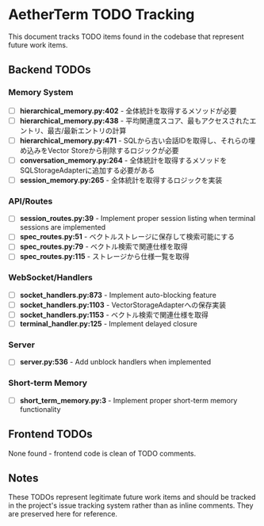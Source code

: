 # AetherTerm TODO Tracking

This document tracks TODO items found in the codebase that represent future work items.

## Backend TODOs

### Memory System
- [ ] **hierarchical_memory.py:402** - 全体統計を取得するメソッドが必要
- [ ] **hierarchical_memory.py:438** - 平均関連度スコア、最もアクセスされたエントリ、最古/最新エントリの計算
- [ ] **hierarchical_memory.py:471** - SQLから古い会話IDを取得し、それらの埋め込みをVector Storeから削除するロジックが必要
- [ ] **conversation_memory.py:264** - 全体統計を取得するメソッドをSQLStorageAdapterに追加する必要がある
- [ ] **session_memory.py:265** - 全体統計を取得するロジックを実装

### API/Routes
- [ ] **session_routes.py:39** - Implement proper session listing when terminal sessions are implemented
- [ ] **spec_routes.py:51** - ベクトルストレージに保存して検索可能にする
- [ ] **spec_routes.py:79** - ベクトル検索で関連仕様を取得
- [ ] **spec_routes.py:115** - ストレージから仕様一覧を取得

### WebSocket/Handlers
- [ ] **socket_handlers.py:873** - Implement auto-blocking feature
- [ ] **socket_handlers.py:1103** - VectorStorageAdapterへの保存実装
- [ ] **socket_handlers.py:1153** - ベクトル検索で関連仕様を取得
- [ ] **terminal_handler.py:125** - Implement delayed closure

### Server
- [ ] **server.py:536** - Add unblock handlers when implemented

### Short-term Memory
- [ ] **short_term_memory.py:3** - Implement proper short-term memory functionality

## Frontend TODOs

None found - frontend code is clean of TODO comments.

## Notes

These TODOs represent legitimate future work items and should be tracked in the project's issue tracking system rather than as inline comments. They are preserved here for reference.